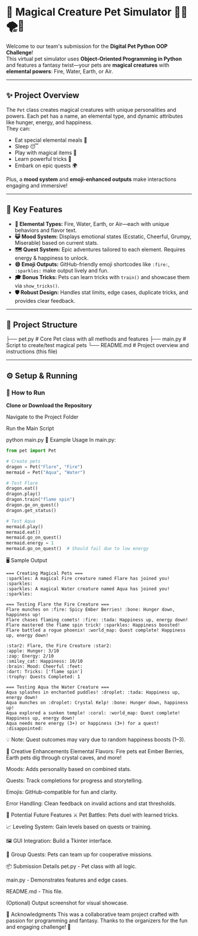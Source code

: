 # 🐾 Magical Creature Pet Simulator 🐉🌊🌪️🌱

Welcome to our team's submission for the **Digital Pet Python OOP Challenge**!  
This virtual pet simulator uses **Object-Oriented Programming in Python** and features a fantasy twist—your pets are **magical creatures** with **elemental powers**: Fire, Water, Earth, or Air.

---

## ✨ Project Overview

The `Pet` class creates magical creatures with unique personalities and powers. Each pet has a name, an elemental type, and dynamic attributes like hunger, energy, and happiness.  
They can:

- Eat special elemental meals 🍴
- Sleep 😴
- Play with magical items 🧸
- Learn powerful tricks 🎩
- Embark on epic quests 🌍

Plus, a **mood system** and **emoji-enhanced outputs** make interactions engaging and immersive!

---

## 🔑 Key Features

- **🌋 Elemental Types:** Fire, Water, Earth, or Air—each with unique behaviors and flavor text.
- **😺 Mood System:** Displays emotional states (Ecstatic, Cheerful, Grumpy, Miserable) based on current stats.
- **🗺️ Quest System:** Epic adventures tailored to each element. Requires energy & happiness to unlock.
- **😄 Emoji Outputs:** GitHub-friendly emoji shortcodes like `:fire:`, `:sparkles:` make output lively and fun.
- **🎓 Bonus Tricks:** Pets can learn tricks with `train()` and showcase them via `show_tricks()`.
- **🛡️ Robust Design:** Handles stat limits, edge cases, duplicate tricks, and provides clear feedback.

---

## 🧱 Project Structure

├── pet.py # Core Pet class with all methods and features ├── main.py # Script to create/test magical pets └── README.md # Project overview and instructions (this file)

---

## ⚙️ Setup & Running

### 🚀 How to Run

 **Clone or Download the Repository**
 

Navigate to the Project Folder

Run the Main Script

python main.py
🧪 Example Usage
In main.py:
```python
from pet import Pet

# Create pets
dragon = Pet("Flare", "Fire")
mermaid = Pet("Aqua", "Water")

# Test Flare
dragon.eat()
dragon.play()
dragon.train("flame spin")
dragon.go_on_quest()
dragon.get_status()

# Test Aqua
mermaid.play()
mermaid.eat()
mermaid.go_on_quest()
mermaid.energy = 1
mermaid.go_on_quest()  # Should fail due to low energy
```
🖥️ Sample Output
```
=== Creating Magical Pets ===
:sparkles: A magical Fire creature named Flare has joined you! :sparkles:
:sparkles: A magical Water creature named Aqua has joined you! :sparkles:

=== Testing Flare the Fire Creature ===
Flare munches on :fire: Spicy Ember Berries! :bone: Hunger down, happiness up!
Flare chases flaming comets! :fire: :tada: Happiness up, energy down!
Flare mastered the flame spin trick! :sparkles: Happiness boosted!
Flare battled a rogue phoenix! :world_map: Quest complete! Happiness up, energy down!

:star2: Flare, the Fire Creature :star2:
:apple: Hunger: 3/10
:zap: Energy: 2/10
:smiley_cat: Happiness: 10/10
:brain: Mood: Cheerful :feet:
:dart: Tricks: ['flame spin']
:trophy: Quests Completed: 1

=== Testing Aqua the Water Creature ===
Aqua splashes in enchanted puddles! :droplet: :tada: Happiness up, energy down!
Aqua munches on :droplet: Crystal Kelp! :bone: Hunger down, happiness up!
Aqua explored a sunken temple! :coral: :world_map: Quest complete! Happiness up, energy down!
Aqua needs more energy (3+) or happiness (3+) for a quest! :disappointed:
```
💡 Note: Quest outcomes may vary due to random happiness boosts (1–3).

🌟 Creative Enhancements
Elemental Flavors: Fire pets eat Ember Berries, Earth pets dig through crystal caves, and more!

Moods: Adds personality based on combined stats.

Quests: Track completions for progress and storytelling.

Emojis: GitHub-compatible for fun and clarity.

Error Handling: Clean feedback on invalid actions and stat thresholds.

🚀 Potential Future Features
⚔️ Pet Battles: Pets duel with learned tricks.

📈 Leveling System: Gain levels based on quests or training.

🖼️ GUI Integration: Build a Tkinter interface.

🤝 Group Quests: Pets can team up for cooperative missions.

📦 Submission Details
pet.py - Pet class with all logic.

main.py - Demonstrates features and edge cases.

README.md - This file.

(Optional) Output screenshot for visual showcase.

🙌 Acknowledgments
This was a collaborative team project crafted with passion for programming and fantasy.
Thanks to the organizers for the fun and engaging challenge! 💖
